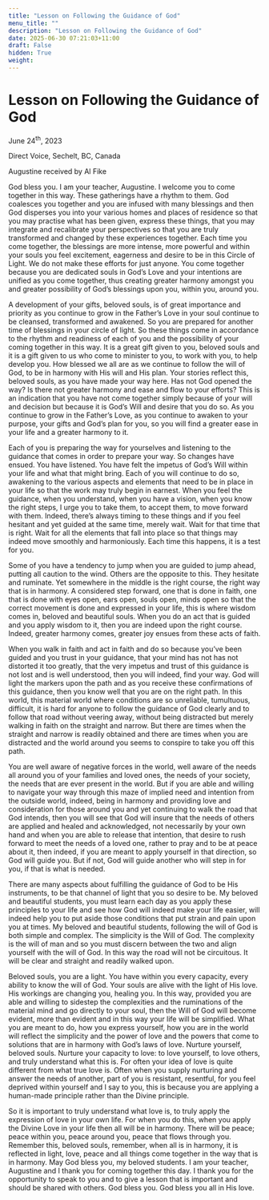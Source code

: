 ```yaml
---
title: "Lesson on Following the Guidance of God"
menu_title: ""
description: "Lesson on Following the Guidance of God"
date: 2025-06-30 07:21:03+11:00
draft: False
hidden: True
weight:
---
```

# Lesson on Following the Guidance of God

June 24<sup>th</sup>, 2023

Direct Voice, Sechelt, BC, Canada

Augustine received by Al Fike

God bless you. I am your teacher, Augustine. I welcome you to come together in this way. These gatherings have a rhythm to them. God coalesces you together and you are infused with many blessings and then God disperses you into your various homes and places of residence so that you may practise what has been given, express these things, that you may integrate and recalibrate your perspectives so that you are truly transformed and changed by these experiences together. Each time you come together, the blessings are more intense, more powerful and within your souls you feel excitement, eagerness and desire to be in this Circle of Light. We do not make these efforts for just anyone. You come together because you are dedicated souls in God’s Love and your intentions are unified as you come together, thus creating greater harmony amongst you and greater possibility of God’s blessings upon you, within you, around you.

A development of your gifts, beloved souls, is of great importance and priority as you continue to grow in the Father’s Love in your soul continue to be cleansed, transformed and awakened. So you are prepared for another time of blessings in your circle of light. So these things come in accordance to the rhythm and readiness of each of you and the possibility of your coming together in this way. It is a great gift given to you, beloved souls and it is a gift given to us who come to minister to you, to work with you, to help develop you. How blessed we all are as we continue to follow the will of God, to be in harmony with His will and His plan. Your stories reflect this, beloved souls, as you have made your way here. Has not God opened the way? Is there not greater harmony and ease and flow to your efforts? This is an indication that you have not come together simply because of your will and decision but because it is God’s Will and desire that you do so. As you continue to grow in the Father’s Love, as you continue to awaken to your purpose, your gifts and God’s plan for you, so you will find a greater ease in your life and a greater harmony to it.

Each of you is preparing the way for yourselves and listening to the guidance that comes in order to prepare your way. So changes have ensued. You have listened. You have felt the impetus of God’s Will within your life and what that might bring. Each of you will continue to do so, awakening to the various aspects and elements that need to be in place in your life so that the work may truly begin in earnest. When you feel the guidance, when you understand, when you have a vision, when you know the right steps, I urge you to take them, to accept them, to move forward with them. Indeed, there’s always timing to these things and if you feel hesitant and yet guided at the same time, merely wait. Wait for that time that is right. Wait for all the elements that fall into place so that things may indeed move smoothly and harmoniously. Each time this happens, it is a test for you.

Some of you have a tendency to jump when you are guided to jump ahead, putting all caution to the wind. Others are the opposite to this. They hesitate and ruminate. Yet somewhere in the middle is the right course, the right way that is in harmony. A considered step forward, one that is done in faith, one that is done with eyes open, ears open, souls open, minds open so that the correct movement is done and expressed in your life, this is where wisdom comes in, beloved and beautiful souls. When you do an act that is guided and you apply wisdom to it, then you are indeed upon the right course. Indeed, greater harmony comes, greater joy ensues from these acts of faith.

When you walk in faith and act in faith and do so because you’ve been guided and you trust in your guidance, that your mind has not has not distorted it too greatly, that the very impetus and trust of this guidance is not lost and is well understood, then you will indeed, find your way. God will light the markers upon the path and as you receive these confirmations of this guidance, then you know well that you are on the right path. In this world, this material world where conditions are so unreliable, tumultuous, difficult, it is hard for anyone to follow the guidance of God clearly and to follow that road without veering away, without being distracted but merely walking in faith on the straight and narrow. But there are times when the straight and narrow is readily obtained and there are times when you are distracted and the world around you seems to conspire to take you off this path.

You are well aware of negative forces in the world, well aware of the needs all around you of your families and loved ones, the needs of your society, the needs that are ever present in the world. But if you are able and willing to navigate your way through this maze of implied need and intention from the outside world, indeed, being in harmony and providing love and consideration for those around you and yet continuing to walk the road that God intends, then you will see that God will insure that the needs of others are applied and healed and acknowledged, not necessarily by your own hand and when you are able to release that intention, that desire to rush forward to meet the needs of a loved one, rather to pray and to be at peace about it, then indeed, if you are meant to apply yourself in that direction, so God will guide you. But if not, God will guide another who will step in for you, if that is what is needed.

There are many aspects about fulfilling the guidance of God to be His instruments, to be that channel of light that you so desire to be. My beloved and beautiful students, you must learn each day as you apply these principles to your life and see how God will indeed make your life easier, will indeed help you to put aside those conditions that put strain and pain upon you at times. My beloved and beautiful students, following the will of God is both simple and complex. The simplicity is the Will of God. The complexity is the will of man and so you must discern between the two and align yourself with the will of God. In this way the road will not be circuitous. It will be clear and straight and readily walked upon.

Beloved souls, you are a light. You have within you every capacity, every ability to know the will of God. Your souls are alive with the light of His love. His workings are changing you, healing you. In this way, provided you are able and willing to sidestep the complexities and the ruminations of the material mind and go directly to your soul, then the Will of God will become evident, more than evident and in this way your life will be simplified. What you are meant to do, how you express yourself, how you are in the world will reflect the simplicity and the power of love and the powers that come to solutions that are in harmony with God’s laws of love. Nurture yourself, beloved souls. Nurture your capacity to love: to love yourself, to love others, and truly understand what this is. For often your idea of love is quite different from what true love is. Often when you supply nurturing and answer the needs of another, part of you is resistant, resentful, for you feel deprived within yourself and I say to you, this is because you are applying a human-made principle rather than the Divine principle.

So it is important to truly understand what love is, to truly apply the expression of love in your own life. For when you do this, when you apply the Divine Love in your life then all will be in harmony. There will be peace; peace within you, peace around you, peace that flows through you. Remember this, beloved souls, remember, when all is in harmony, it is reflected in light, love, peace and all things come together in the way that is in harmony. May God bless you, my beloved students. I am your teacher, Augustine and I thank you for coming together this day. I thank you for the opportunity to speak to you and to give a lesson that is important and should be shared with others. God bless you. God bless you all in His love.
